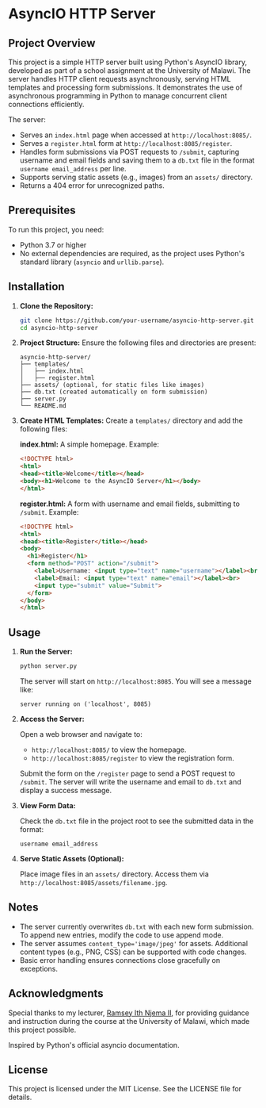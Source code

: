 # AsyncIO HTTP Server

## Project Overview

This project is a simple HTTP server built using Python's AsyncIO library, developed as part of a school assignment at the University of Malawi. The server handles HTTP client requests asynchronously, serving HTML templates and processing form submissions. It demonstrates the use of asynchronous programming in Python to manage concurrent client connections efficiently.

The server:

- Serves an `index.html` page when accessed at `http://localhost:8085/`.
- Serves a `register.html` form at `http://localhost:8085/register`.
- Handles form submissions via POST requests to `/submit`, capturing username and email fields and saving them to a `db.txt` file in the format `username email_address` per line.
- Supports serving static assets (e.g., images) from an `assets/` directory.
- Returns a 404 error for unrecognized paths.

## Prerequisites

To run this project, you need:

- Python 3.7 or higher
- No external dependencies are required, as the project uses Python's standard library (`asyncio` and `urllib.parse`).

## Installation

1. **Clone the Repository:**
   ```bash
   git clone https://github.com/your-username/asyncio-http-server.git
   cd asyncio-http-server
   ```

2. **Project Structure:**
   Ensure the following files and directories are present:
   ```
   asyncio-http-server/
   ├── templates/
   │   ├── index.html
   │   ├── register.html
   ├── assets/ (optional, for static files like images)
   ├── db.txt (created automatically on form submission)
   ├── server.py
   └── README.md
   ```

3. **Create HTML Templates:**
   Create a `templates/` directory and add the following files:

   **index.html:** A simple homepage. Example:
   ```html
   <!DOCTYPE html>
   <html>
   <head><title>Welcome</title></head>
   <body><h1>Welcome to the AsyncIO Server</h1></body>
   </html>
   ```

   **register.html:** A form with username and email fields, submitting to `/submit`. Example:
   ```html
   <!DOCTYPE html>
   <html>
   <head><title>Register</title></head>
   <body>
     <h1>Register</h1>
     <form method="POST" action="/submit">
       <label>Username: <input type="text" name="username"></label><br>
       <label>Email: <input type="text" name="email"></label><br>
       <input type="submit" value="Submit">
     </form>
   </body>
   </html>
   ```

## Usage

1. **Run the Server:**
   ```bash
   python server.py
   ```

   The server will start on `http://localhost:8085`. You will see a message like:
   ```
   server running on ('localhost', 8085)
   ```

2. **Access the Server:**

   Open a web browser and navigate to:
   - `http://localhost:8085/` to view the homepage.
   - `http://localhost:8085/register` to view the registration form.

   Submit the form on the `/register` page to send a POST request to `/submit`. The server will write the username and email to `db.txt` and display a success message.

3. **View Form Data:**

   Check the `db.txt` file in the project root to see the submitted data in the format:
   ```
   username email_address
   ```

4. **Serve Static Assets (Optional):**

   Place image files in an `assets/` directory.
   Access them via `http://localhost:8085/assets/filename.jpg`.

## Notes

- The server currently overwrites `db.txt` with each new form submission. To append new entries, modify the code to use append mode.
- The server assumes `content_type='image/jpeg'` for assets. Additional content types (e.g., PNG, CSS) can be supported with code changes.
- Basic error handling ensures connections close gracefully on exceptions.

## Acknowledgments

Special thanks to my lecturer, [Ramsey Ith Njema II](https://github.com/rnjema), for providing guidance and instruction during the course at the University of Malawi, which made this project possible.

Inspired by Python's official asyncio documentation.

## License

This project is licensed under the MIT License. See the LICENSE file for details.
